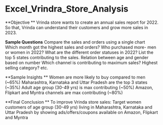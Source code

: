 # Excel_Vrindra_Store_Analysis
**Objective **
Vrinda store wants to create an annual sales report for 2022. So that, Vrinda can understand their customers and grow more sales in 2023.
﻿

**Sample Questions**
Compare the sales and orders using a single chart
Which month got the highest sales and orders? Who purchased more- men or women in 2022? What are the different order statuses in 2022?
List the top 5 states contributing to the sales.
Relation between age and gender based on number Which channel is contributing to maximum sales? Highest selling category? etc.

**Sample Insights **
Women are more likely to buy compared to men (~65%) 
Maharashtra, Karnataka and Uttar Pradesh are the top 3 states (~35%) 
Adult age group (30-49 yrs) is max contributing (~50%)
Amazon, Flipkart and Myntra channels are max contributing (~80%)

**Final Conclusion **
To improve Vrinda store sales: Target women customers of age group (30-49 yrs) living in Maharashtra, Karnataka and Uttar Pradesh by showing ads/offers/coupons available on Amazon, Flipkart and Myntra
